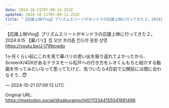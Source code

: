 ```yaml
---
date: 2024-10-21T07:09:13.253Z
updated: 2024-10-21T07:09:13.253Z
title: "【応援上映Vlog】プリズムエリートがキンドラの応援上映に行ってきた２。2024[...]"
---
```


<p>【応援上映Vlog】プリズムエリートがキンドラの応援上映に行ってきた２。2024.9.15 【幕パリ】킹 오브 프리즘 킨드라 응원 상영<br /><a href="https://youtu.be/J-I7jNtcwdo" target="_blank" rel="nofollow noopener" translate="no"><span class="invisible">https://</span><span class="">youtu.be/J-I7jNtcwdo</span><span class="invisible"></span></a></p><p>1ヶ月くらい前にこれを見て幕パリの思い出を振り返れてよかったから、ScreenX/4DXがあるテラスモール松戸への行き方をレオくんもちと紹介する動画を作ってみたいなって思ってたけど、気づいたら4日前で公開前には間に合わなそう…😇</p>

&mdash; 2024-10-21 07:09:13 UTC

Original URL: https://mastodon.social/@sakuramochi0/113344155041881496
